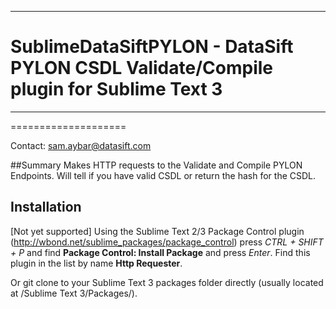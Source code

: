 ***
# SublimeDataSiftPYLON - DataSift PYLON CSDL Validate/Compile plugin for Sublime Text 3
***
====================

Contact: [sam.aybar@datasift.com](mailto:sam.aybar@datasift.com)

##Summary
Makes HTTP requests to the Validate and Compile PYLON Endpoints. Will tell if you have valid CSDL or return the hash for the CSDL.

## Installation
[Not yet supported]
Using the Sublime Text 2/3 Package Control plugin (http://wbond.net/sublime_packages/package_control)
press *CTRL + SHIFT + P* and find **Package Control: Install Package** and press *Enter*.
Find this plugin in the list by name **Http Requester**.

Or git clone to your Sublime Text 3 packages folder directly (usually located at /Sublime Text 3/Packages/).
